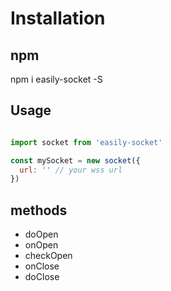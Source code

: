 # Installation

## npm

npm i easily-socket -S

## Usage

```javascript

import socket from 'easily-socket'

const mySocket = new socket({
  url: '' // your wss url
})

```

## methods

- doOpen
- onOpen
- checkOpen
- onClose
- doClose
